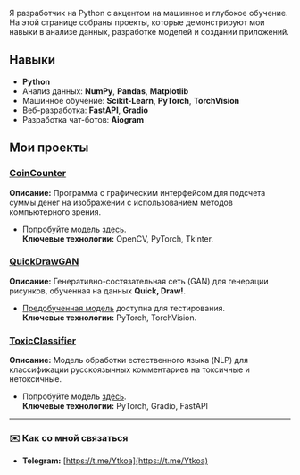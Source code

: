 Я разработчик на Python с акцентом на машинное и глубокое обучение. На этой странице собраны проекты, которые демонстрируют мои навыки в анализе данных, разработке моделей и создании приложений. 

## Навыки  

- **Python**  
- Анализ данных: **NumPy**, **Pandas**, **Matplotlib**  
- Машинное обучение: **Scikit-Learn**, **PyTorch**, **TorchVision**  
- Веб-разработка: **FastAPI**, **Gradio**  
- Разработка чат-ботов: **Aiogram**  

## Мои проекты  

### [CoinCounter](https://github.com/ivanovot/CoinCounter)  
**Описание:** Программа с графическим интерфейсом для подсчета суммы денег на изображении с использованием методов компьютерного зрения.  
- Попробуйте модель [здесь](https://huggingface.co/spaces/ytkoa/CoinCounter).  
**Ключевые технологии:** OpenCV, PyTorch, Tkinter.  

### [QuickDrawGAN](https://github.com/ivanovot/QuckDrawGAN)  
**Описание:** Генеративно-состязательная сеть (GAN) для генерации рисунков, обученная на данных **Quick, Draw!**.  
- [Предобученная модель](https://huggingface.co/spaces/ytkoa/QuckDrawGAN) доступна для тестирования.  
**Ключевые технологии:** PyTorch, TorchVision.  

### [ToxicClassifier](https://github.com/ivanovot/ToxicClassifier)  
**Описание:** Модель обработки естественного языка (NLP) для классификации русскоязычных комментариев на токсичные и нетоксичные.  
- Попробуйте модель [здесь](https://huggingface.co/spaces/ytkoa/RuCommensClass).  
**Ключевые технологии:** PyTorch, Gradio, FastAPI 

---

### ✉️ Как со мной связаться  
- **Telegram:** [https://t.me/Ytkoa](https://t.me/Ytkoa)    
